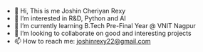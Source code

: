 - 👋 Hi, This is me Joshin Cheriyan Rexy 
- 👀 I’m interested in R&D, Python and AI 
- 🌱 I’m currently learning B.Tech Pre-Final Year @ VNIT Nagpur
- 💞️ I’m looking to collaborate on good and interesting projects
- 📫 How to reach me: joshinrexy22@gmail.com

<!---
joshincr/joshincr is a ✨ special ✨ repository because its `README.md` (this file) appears on your GitHub profile.
You can click the Preview link to take a look at your changes.
--->
